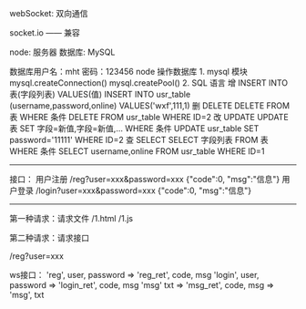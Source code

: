webSocket: 双向通信

  socket.io —— 兼容

node: 服务器
数据库: MySQL

数据库用户名：mht 密码：123456
node 操作数据库 
    1. mysql 模块
       mysql.createConnection()
       mysql.createPool()
    2. SQL 语言
        增  INSERT INTO 表(字段列表) VALUES(值)
            INSERT INTO usr_table (username,password,online) VALUES('wxf',111,1)
        删  DELETE
            DELETE FROM 表 WHERE 条件 
            DELETE FROM usr_table WHERE ID=2
        改  UPDATE
            UPDATE 表 SET 字段=新值,字段=新值,... WHERE 条件
            UPDATE usr_table SET password='11111' WHERE ID=2
        查  SELECT
            SELECT 字段列表 FROM 表 WHERE 条件
            SELECT username,online FROM usr_table WHERE ID=1

--------------------------------------------------------------------

接口： 
用户注册 /reg?user=xxx&password=xxx
        {"code":0, "msg":"信息"}
用户登录 /login?user=xxx&password=xxx
        {"code":0, "msg":"信息"}

----------------------------------------------

第一种请求：请求文件
/1.html 
/1.js 

第二种请求：请求接口

/reg?user=xxx


ws接口：
'reg', user, password => 'reg_ret', code, msg
'login', user, password => 'login_ret', code, msg
'msg' txt  => 'msg_ret', code, msg
           => 'msg', txt 
